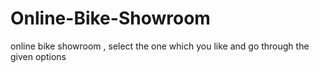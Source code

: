 # Online-Bike-Showroom
online bike showroom , select the one which you like and go through the given options
